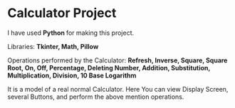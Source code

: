 <h1>Calculator Project</h1>
I have used <strong> Python </strong> for making this project.

Libraries: <strong> Tkinter, Math, Pillow </strong>

Operations performed by the Calculator: **Refresh, Inverse, Square, Square Root, On, Off, Percentage, Deleting Number, Addition, Substitution, Multiplication, Division, 10 Base Logarithm**


It is a model of a real normal Calculator. Here You can view Display Screen, several Buttons, and perform the above mention operations.
